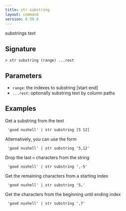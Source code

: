 ```yaml
---
title: str substring
layout: command
version: 0.59.0
---
```


substrings text

## Signature

```> str substring (range) ...rest```

## Parameters

 -  `range`: the indexes to substring [start end]
 -  `...rest`: optionally substring text by column paths

## Examples

Get a substring from the text
```shell
 'good nushell' | str substring [5 12]
```

Alternatively, you can use the form
```shell
 'good nushell' | str substring '5,12'
```

Drop the last `n` characters from the string
```shell
 'good nushell' | str substring ',-5'
```

Get the remaining characters from a starting index
```shell
 'good nushell' | str substring '5,'
```

Get the characters from the beginning until ending index
```shell
 'good nushell' | str substring ',7'
```

